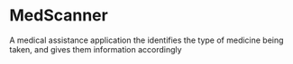 # MedScanner
A medical assistance application the identifies the type of medicine being taken, and gives them information accordingly
